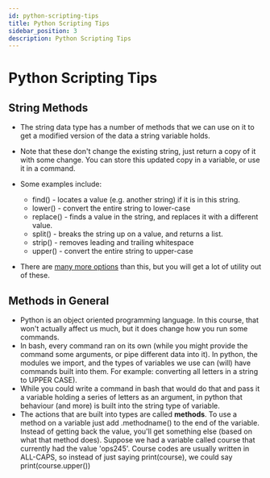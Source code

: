 ```yaml
---
id: python-scripting-tips
title: Python Scripting Tips
sidebar_position: 3
description: Python Scripting Tips
---
```


# Python Scripting Tips

## String Methods

  - The string data type has a number of methods that we can use on it to get a modified version of the data a string variable holds.
  - Note that these don't change the existing string, just return a copy of it with some change. You can store this updated copy in a variable, or use it in a command.
  - Some examples include:

       + find() - locates a value (e.g. another string) if it is in this string.
       + lower() - convert the entire string to lower-case
       + replace() - finds a value in the string, and replaces it with a different value.
       + split() - breaks the string up on a value, and returns a list.
       + strip() - removes leading and trailing whitespace
       + upper() - convert the entire string to upper-case

  - There are [many more options](https://www.w3schools.com/python/python_ref_string.asp) than this, but you will get a lot of utility out of these.

## Methods in General

  - Python is an object oriented programming language. In this course, that won't actually affect us much, but it does change how you run some commands.
  - In bash, every command ran on its own (while you might provide the command some arguments, or pipe different data into it). In python, the modules we import, and the types of variables we use can (will) have commands built into them. For example: converting all letters in a string to UPPER CASE).
  - While you could write a command in bash that would do that and pass it a variable holding a series of letters as an argument, in python that behaviour (and more) is built into the string type of variable.
  - The actions that are built into types are called **methods**. To use a method on a variable just add .methodname() to the end of the variable. Instead of getting back the value, you'll get something else (based on what that method does). Suppose we had a variable called course that currently had the value 'ops245'. Course codes are usually written in ALL-CAPS, so instead of just saying print(course), we could say print(course.upper())
